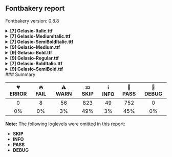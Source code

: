 ## Fontbakery report

Fontbakery version: 0.8.8

<details><summary><b>[7] Gelasio-Italic.ttf</b></summary><div><details><summary>🔥 <b>FAIL:</b> Version number has increased since previous release on Google Fonts? (<a href="https://font-bakery.readthedocs.io/en/latest/fontbakery/profiles/googlefonts.html#com.google.fonts/check/version_bump">com.google.fonts/check/version_bump</a>)</summary><div>


* 🔥 **FAIL** Version number 1.0070037841796875 is equal to version on Google Fonts.
* 🔥 **FAIL** Version number 1.0070037841796875 is equal to version on Google Fonts GitHub repo.
</div></details><details><summary>⚠ <b>WARN:</b> Ensure fonts have ScriptLangTags declared on the 'meta' table. (<a href="https://font-bakery.readthedocs.io/en/latest/fontbakery/profiles/googlefonts.html#com.google.fonts/check/meta/script_lang_tags">com.google.fonts/check/meta/script_lang_tags</a>)</summary><div>


* ⚠ **WARN** This font file does not have a 'meta' table. [code: lacks-meta-table]
</div></details><details><summary>⚠ <b>WARN:</b> Check if each glyph has the recommended amount of contours. (<a href="https://font-bakery.readthedocs.io/en/latest/fontbakery/profiles/universal.html#com.google.fonts/check/contour_count">com.google.fonts/check/contour_count</a>)</summary><div>


* ⚠ **WARN** This font has a 'Soft Hyphen' character (codepoint 0x00AD) which is supposed to be zero-width and invisible, and is used to mark a hyphenation possibility within a word in the absence of or overriding dictionary hyphenation. It is mostly an obsolete mechanism now, and the character is only included in fonts for legacy codepage coverage. [code: softhyphen]
* ⚠ **WARN** This check inspects the glyph outlines and detects the total number of contours in each of them. The expected values are infered from the typical ammounts of contours observed in a large collection of reference font families. The divergences listed below may simply indicate a significantly different design on some of your glyphs. On the other hand, some of these may flag actual bugs in the font such as glyphs mapped to an incorrect codepoint. Please consider reviewing the design and codepoint assignment of these to make sure they are correct.

The following glyphs do not have the recommended number of contours:

	- Glyph name: aogonek	Contours detected: 3	Expected: 2
	- Glyph name: eogonek	Contours detected: 3	Expected: 2
	- Glyph name: Uogonek	Contours detected: 2	Expected: 1
	- Glyph name: uogonek	Contours detected: 2	Expected: 1
	- Glyph name: uni01EA	Contours detected: 3	Expected: 2
	- Glyph name: uni01EB	Contours detected: 3	Expected: 2
	- Glyph name: uni01F5	Contours detected: 4	Expected: 3
	- Glyph name: uni0228	Contours detected: 2	Expected: 1
	- Glyph name: uni0229	Contours detected: 3	Expected: 2
	- Glyph name: uni1E08	Contours detected: 3	Expected: 2 
	- And 15 more.

Use -F or --full-lists to disable shortening of long lists.
 [code: contour-count]
</div></details><details><summary>⚠ <b>WARN:</b> Ensure dotted circle glyph is present and can attach marks. (<a href="https://font-bakery.readthedocs.io/en/latest/fontbakery/profiles/universal.html#com.google.fonts/check/dotted_circle">com.google.fonts/check/dotted_circle</a>)</summary><div>


* ⚠ **WARN** No dotted circle glyph present [code: missing-dotted-circle]
</div></details><details><summary>⚠ <b>WARN:</b> Does GPOS table have kerning information? This check skips monospaced fonts as defined by post.isFixedPitch value (<a href="https://font-bakery.readthedocs.io/en/latest/fontbakery/profiles/gpos.html#com.google.fonts/check/gpos_kerning_info">com.google.fonts/check/gpos_kerning_info</a>)</summary><div>


* ⚠ **WARN** GPOS table lacks kerning information. [code: lacks-kern-info]
</div></details><details><summary>⚠ <b>WARN:</b> Do any segments have colinear vectors? (<a href="https://font-bakery.readthedocs.io/en/latest/fontbakery/profiles/<Section: Outline Correctness Checks>.html#com.google.fonts/check/outline_colinear_vectors">com.google.fonts/check/outline_colinear_vectors</a>)</summary><div>


* ⚠ **WARN** The following glyphs have colinear vectors:
	* Oslash (U+00D8): L<<1061.0,1270.0>--<1086.0,1315.0>> -> L<<1086.0,1315.0>--<1204.0,1498.0>>
	* Oslash (U+00D8): L<<1148.0,1221.0>--<475.0,105.0>> -> L<<475.0,105.0>--<450.0,71.0>>
	* Oslash (U+00D8): L<<1172.0,1264.0>--<1148.0,1221.0>> -> L<<1148.0,1221.0>--<475.0,105.0>>
	* Oslash (U+00D8): L<<1291.0,1448.0>--<1172.0,1264.0>> -> L<<1172.0,1264.0>--<1148.0,1221.0>>
	* Oslash (U+00D8): L<<388.0,152.0>--<1061.0,1270.0>> -> L<<1061.0,1270.0>--<1086.0,1315.0>>
	* Oslash (U+00D8): L<<475.0,105.0>--<450.0,71.0>> -> L<<450.0,71.0>--<349.0,-80.0>>
	* Oslashacute (U+01FE): L<<1061.0,1270.0>--<1086.0,1315.0>> -> L<<1086.0,1315.0>--<1204.0,1498.0>>
	* Oslashacute (U+01FE): L<<1148.0,1221.0>--<475.0,105.0>> -> L<<475.0,105.0>--<450.0,71.0>>
	* Oslashacute (U+01FE): L<<1172.0,1264.0>--<1148.0,1221.0>> -> L<<1148.0,1221.0>--<475.0,105.0>>
	* Oslashacute (U+01FE): L<<1291.0,1448.0>--<1172.0,1264.0>> -> L<<1172.0,1264.0>--<1148.0,1221.0>> and 63 more.

Use -F or --full-lists to disable shortening of long lists. [code: found-colinear-vectors]
</div></details><details><summary>⚠ <b>WARN:</b> Do outlines contain any jaggy segments? (<a href="https://font-bakery.readthedocs.io/en/latest/fontbakery/profiles/<Section: Outline Correctness Checks>.html#com.google.fonts/check/outline_jaggy_segments">com.google.fonts/check/outline_jaggy_segments</a>)</summary><div>


* ⚠ **WARN** The following glyphs have jaggy segments:
	* a (U+0061): B<<725.5,263.5>-<735.0,319.0>-<741.0,355.0>>/B<<741.0,355.0>-<723.0,306.0>-<686.0,240.5>> = 10.708331203824754
	* aacute (U+00E1): B<<725.5,263.5>-<735.0,319.0>-<741.0,355.0>>/B<<741.0,355.0>-<723.0,306.0>-<686.0,240.5>> = 10.708331203824754
	* abreve (U+0103): B<<725.5,263.5>-<735.0,319.0>-<741.0,355.0>>/B<<741.0,355.0>-<723.0,306.0>-<686.0,240.5>> = 10.708331203824754
	* acircumflex (U+00E2): B<<725.5,263.5>-<735.0,319.0>-<741.0,355.0>>/B<<741.0,355.0>-<723.0,306.0>-<686.0,240.5>> = 10.708331203824754
	* adieresis (U+00E4): B<<725.5,263.5>-<735.0,319.0>-<741.0,355.0>>/B<<741.0,355.0>-<723.0,306.0>-<686.0,240.5>> = 10.708331203824754
	* agrave (U+00E0): B<<725.5,263.5>-<735.0,319.0>-<741.0,355.0>>/B<<741.0,355.0>-<723.0,306.0>-<686.0,240.5>> = 10.708331203824754
	* amacron (U+0101): B<<725.5,263.5>-<735.0,319.0>-<741.0,355.0>>/B<<741.0,355.0>-<723.0,306.0>-<686.0,240.5>> = 10.708331203824754
	* aogonek (U+0105): B<<725.5,263.5>-<735.0,319.0>-<741.0,355.0>>/B<<741.0,355.0>-<723.0,306.0>-<686.0,240.5>> = 10.708331203824754
	* aring (U+00E5): B<<725.5,263.5>-<735.0,319.0>-<741.0,355.0>>/B<<741.0,355.0>-<723.0,306.0>-<686.0,240.5>> = 10.708331203824754
	* aringacute (U+01FB): B<<725.5,263.5>-<735.0,319.0>-<741.0,355.0>>/B<<741.0,355.0>-<723.0,306.0>-<686.0,240.5>> = 10.708331203824754 and 22 more.

Use -F or --full-lists to disable shortening of long lists. [code: found-jaggy-segments]
</div></details><br></div></details><details><summary><b>[7] Gelasio-MediumItalic.ttf</b></summary><div><details><summary>🔥 <b>FAIL:</b> Version number has increased since previous release on Google Fonts? (<a href="https://font-bakery.readthedocs.io/en/latest/fontbakery/profiles/googlefonts.html#com.google.fonts/check/version_bump">com.google.fonts/check/version_bump</a>)</summary><div>


* 🔥 **FAIL** Version number 1.0070037841796875 is equal to version on Google Fonts.
* 🔥 **FAIL** Version number 1.0070037841796875 is equal to version on Google Fonts GitHub repo.
</div></details><details><summary>⚠ <b>WARN:</b> Ensure fonts have ScriptLangTags declared on the 'meta' table. (<a href="https://font-bakery.readthedocs.io/en/latest/fontbakery/profiles/googlefonts.html#com.google.fonts/check/meta/script_lang_tags">com.google.fonts/check/meta/script_lang_tags</a>)</summary><div>


* ⚠ **WARN** This font file does not have a 'meta' table. [code: lacks-meta-table]
</div></details><details><summary>⚠ <b>WARN:</b> Check if each glyph has the recommended amount of contours. (<a href="https://font-bakery.readthedocs.io/en/latest/fontbakery/profiles/universal.html#com.google.fonts/check/contour_count">com.google.fonts/check/contour_count</a>)</summary><div>


* ⚠ **WARN** This font has a 'Soft Hyphen' character (codepoint 0x00AD) which is supposed to be zero-width and invisible, and is used to mark a hyphenation possibility within a word in the absence of or overriding dictionary hyphenation. It is mostly an obsolete mechanism now, and the character is only included in fonts for legacy codepage coverage. [code: softhyphen]
* ⚠ **WARN** This check inspects the glyph outlines and detects the total number of contours in each of them. The expected values are infered from the typical ammounts of contours observed in a large collection of reference font families. The divergences listed below may simply indicate a significantly different design on some of your glyphs. On the other hand, some of these may flag actual bugs in the font such as glyphs mapped to an incorrect codepoint. Please consider reviewing the design and codepoint assignment of these to make sure they are correct.

The following glyphs do not have the recommended number of contours:

	- Glyph name: aogonek	Contours detected: 3	Expected: 2
	- Glyph name: eogonek	Contours detected: 3	Expected: 2
	- Glyph name: Uogonek	Contours detected: 2	Expected: 1
	- Glyph name: uogonek	Contours detected: 2	Expected: 1
	- Glyph name: uni01EA	Contours detected: 3	Expected: 2
	- Glyph name: uni01EB	Contours detected: 3	Expected: 2
	- Glyph name: uni01F5	Contours detected: 4	Expected: 3
	- Glyph name: uni0228	Contours detected: 2	Expected: 1
	- Glyph name: uni0229	Contours detected: 3	Expected: 2
	- Glyph name: uni1E08	Contours detected: 3	Expected: 2 
	- And 15 more.

Use -F or --full-lists to disable shortening of long lists.
 [code: contour-count]
</div></details><details><summary>⚠ <b>WARN:</b> Ensure dotted circle glyph is present and can attach marks. (<a href="https://font-bakery.readthedocs.io/en/latest/fontbakery/profiles/universal.html#com.google.fonts/check/dotted_circle">com.google.fonts/check/dotted_circle</a>)</summary><div>


* ⚠ **WARN** No dotted circle glyph present [code: missing-dotted-circle]
</div></details><details><summary>⚠ <b>WARN:</b> Does GPOS table have kerning information? This check skips monospaced fonts as defined by post.isFixedPitch value (<a href="https://font-bakery.readthedocs.io/en/latest/fontbakery/profiles/gpos.html#com.google.fonts/check/gpos_kerning_info">com.google.fonts/check/gpos_kerning_info</a>)</summary><div>


* ⚠ **WARN** GPOS table lacks kerning information. [code: lacks-kern-info]
</div></details><details><summary>⚠ <b>WARN:</b> Do any segments have colinear vectors? (<a href="https://font-bakery.readthedocs.io/en/latest/fontbakery/profiles/<Section: Outline Correctness Checks>.html#com.google.fonts/check/outline_colinear_vectors">com.google.fonts/check/outline_colinear_vectors</a>)</summary><div>


* ⚠ **WARN** The following glyphs have colinear vectors:
	* Oslash (U+00D8): L<<1078.0,1270.0>--<1103.0,1315.0>> -> L<<1103.0,1315.0>--<1221.0,1498.0>>
	* Oslash (U+00D8): L<<1165.0,1221.0>--<492.0,105.0>> -> L<<492.0,105.0>--<467.0,71.0>>
	* Oslash (U+00D8): L<<1189.0,1264.0>--<1165.0,1221.0>> -> L<<1165.0,1221.0>--<492.0,105.0>>
	* Oslash (U+00D8): L<<1308.0,1448.0>--<1189.0,1264.0>> -> L<<1189.0,1264.0>--<1165.0,1221.0>>
	* Oslash (U+00D8): L<<405.0,152.0>--<1078.0,1270.0>> -> L<<1078.0,1270.0>--<1103.0,1315.0>>
	* Oslash (U+00D8): L<<492.0,105.0>--<467.0,71.0>> -> L<<467.0,71.0>--<366.0,-80.0>>
	* Oslashacute (U+01FE): L<<1078.0,1270.0>--<1103.0,1315.0>> -> L<<1103.0,1315.0>--<1221.0,1498.0>>
	* Oslashacute (U+01FE): L<<1165.0,1221.0>--<492.0,105.0>> -> L<<492.0,105.0>--<467.0,71.0>>
	* Oslashacute (U+01FE): L<<1189.0,1264.0>--<1165.0,1221.0>> -> L<<1165.0,1221.0>--<492.0,105.0>>
	* Oslashacute (U+01FE): L<<1308.0,1448.0>--<1189.0,1264.0>> -> L<<1189.0,1264.0>--<1165.0,1221.0>> and 65 more.

Use -F or --full-lists to disable shortening of long lists. [code: found-colinear-vectors]
</div></details><details><summary>⚠ <b>WARN:</b> Do outlines contain any jaggy segments? (<a href="https://font-bakery.readthedocs.io/en/latest/fontbakery/profiles/<Section: Outline Correctness Checks>.html#com.google.fonts/check/outline_jaggy_segments">com.google.fonts/check/outline_jaggy_segments</a>)</summary><div>


* ⚠ **WARN** The following glyphs have jaggy segments:
	* B (U+0042): B<<1100.5,829.5>-<1019.0,774.0>-<921.0,762.0>>/B<<921.0,762.0>-<1002.0,753.0>-<1083.0,721.0>> = 13.321249152739702
	* a (U+0061): B<<747.5,273.0>-<758.0,330.0>-<764.0,364.0>>/B<<764.0,364.0>-<745.0,313.0>-<706.0,246.5>> = 10.424848877957272
	* aacute (U+00E1): B<<747.5,273.0>-<758.0,330.0>-<764.0,364.0>>/B<<764.0,364.0>-<745.0,313.0>-<706.0,246.5>> = 10.424848877957272
	* abreve (U+0103): B<<747.5,273.0>-<758.0,330.0>-<764.0,364.0>>/B<<764.0,364.0>-<745.0,313.0>-<706.0,246.5>> = 10.424848877957272
	* acircumflex (U+00E2): B<<747.5,273.0>-<758.0,330.0>-<764.0,364.0>>/B<<764.0,364.0>-<745.0,313.0>-<706.0,246.5>> = 10.424848877957272
	* adieresis (U+00E4): B<<747.5,273.0>-<758.0,330.0>-<764.0,364.0>>/B<<764.0,364.0>-<745.0,313.0>-<706.0,246.5>> = 10.424848877957272
	* agrave (U+00E0): B<<747.5,273.0>-<758.0,330.0>-<764.0,364.0>>/B<<764.0,364.0>-<745.0,313.0>-<706.0,246.5>> = 10.424848877957272
	* amacron (U+0101): B<<747.5,273.0>-<758.0,330.0>-<764.0,364.0>>/B<<764.0,364.0>-<745.0,313.0>-<706.0,246.5>> = 10.424848877957272
	* aogonek (U+0105): B<<747.5,273.0>-<758.0,330.0>-<764.0,364.0>>/B<<764.0,364.0>-<745.0,313.0>-<706.0,246.5>> = 10.424848877957272
	* aring (U+00E5): B<<747.5,273.0>-<758.0,330.0>-<764.0,364.0>>/B<<764.0,364.0>-<745.0,313.0>-<706.0,246.5>> = 10.424848877957272 and 28 more.

Use -F or --full-lists to disable shortening of long lists. [code: found-jaggy-segments]
</div></details><br></div></details><details><summary><b>[7] Gelasio-SemiBoldItalic.ttf</b></summary><div><details><summary>🔥 <b>FAIL:</b> Version number has increased since previous release on Google Fonts? (<a href="https://font-bakery.readthedocs.io/en/latest/fontbakery/profiles/googlefonts.html#com.google.fonts/check/version_bump">com.google.fonts/check/version_bump</a>)</summary><div>


* 🔥 **FAIL** Version number 1.0070037841796875 is equal to version on Google Fonts.
* 🔥 **FAIL** Version number 1.0070037841796875 is equal to version on Google Fonts GitHub repo.
</div></details><details><summary>⚠ <b>WARN:</b> Ensure fonts have ScriptLangTags declared on the 'meta' table. (<a href="https://font-bakery.readthedocs.io/en/latest/fontbakery/profiles/googlefonts.html#com.google.fonts/check/meta/script_lang_tags">com.google.fonts/check/meta/script_lang_tags</a>)</summary><div>


* ⚠ **WARN** This font file does not have a 'meta' table. [code: lacks-meta-table]
</div></details><details><summary>⚠ <b>WARN:</b> Check if each glyph has the recommended amount of contours. (<a href="https://font-bakery.readthedocs.io/en/latest/fontbakery/profiles/universal.html#com.google.fonts/check/contour_count">com.google.fonts/check/contour_count</a>)</summary><div>


* ⚠ **WARN** This font has a 'Soft Hyphen' character (codepoint 0x00AD) which is supposed to be zero-width and invisible, and is used to mark a hyphenation possibility within a word in the absence of or overriding dictionary hyphenation. It is mostly an obsolete mechanism now, and the character is only included in fonts for legacy codepage coverage. [code: softhyphen]
* ⚠ **WARN** This check inspects the glyph outlines and detects the total number of contours in each of them. The expected values are infered from the typical ammounts of contours observed in a large collection of reference font families. The divergences listed below may simply indicate a significantly different design on some of your glyphs. On the other hand, some of these may flag actual bugs in the font such as glyphs mapped to an incorrect codepoint. Please consider reviewing the design and codepoint assignment of these to make sure they are correct.

The following glyphs do not have the recommended number of contours:

	- Glyph name: dieresis	Contours detected: 1	Expected: 2
	- Glyph name: aogonek	Contours detected: 3	Expected: 2
	- Glyph name: eogonek	Contours detected: 3	Expected: 2
	- Glyph name: Uogonek	Contours detected: 2	Expected: 1
	- Glyph name: uogonek	Contours detected: 2	Expected: 1
	- Glyph name: uni01EA	Contours detected: 3	Expected: 2
	- Glyph name: uni01EB	Contours detected: 3	Expected: 2
	- Glyph name: uni01F5	Contours detected: 4	Expected: 3
	- Glyph name: uni0228	Contours detected: 2	Expected: 1
	- Glyph name: uni0229	Contours detected: 3	Expected: 2 
	- And 19 more.

Use -F or --full-lists to disable shortening of long lists.
 [code: contour-count]
</div></details><details><summary>⚠ <b>WARN:</b> Ensure dotted circle glyph is present and can attach marks. (<a href="https://font-bakery.readthedocs.io/en/latest/fontbakery/profiles/universal.html#com.google.fonts/check/dotted_circle">com.google.fonts/check/dotted_circle</a>)</summary><div>


* ⚠ **WARN** No dotted circle glyph present [code: missing-dotted-circle]
</div></details><details><summary>⚠ <b>WARN:</b> Does GPOS table have kerning information? This check skips monospaced fonts as defined by post.isFixedPitch value (<a href="https://font-bakery.readthedocs.io/en/latest/fontbakery/profiles/gpos.html#com.google.fonts/check/gpos_kerning_info">com.google.fonts/check/gpos_kerning_info</a>)</summary><div>


* ⚠ **WARN** GPOS table lacks kerning information. [code: lacks-kern-info]
</div></details><details><summary>⚠ <b>WARN:</b> Do any segments have colinear vectors? (<a href="https://font-bakery.readthedocs.io/en/latest/fontbakery/profiles/<Section: Outline Correctness Checks>.html#com.google.fonts/check/outline_colinear_vectors">com.google.fonts/check/outline_colinear_vectors</a>)</summary><div>


* ⚠ **WARN** The following glyphs have colinear vectors:
	* Oslash (U+00D8): L<<1124.0,1270.0>--<1149.0,1315.0>> -> L<<1149.0,1315.0>--<1267.0,1498.0>>
	* Oslash (U+00D8): L<<1210.0,1221.0>--<537.0,105.0>> -> L<<537.0,105.0>--<513.0,71.0>>
	* Oslash (U+00D8): L<<1234.0,1264.0>--<1210.0,1221.0>> -> L<<1210.0,1221.0>--<537.0,105.0>>
	* Oslash (U+00D8): L<<1353.0,1448.0>--<1234.0,1264.0>> -> L<<1234.0,1264.0>--<1210.0,1221.0>>
	* Oslash (U+00D8): L<<451.0,152.0>--<1124.0,1270.0>> -> L<<1124.0,1270.0>--<1149.0,1315.0>>
	* Oslash (U+00D8): L<<537.0,105.0>--<513.0,71.0>> -> L<<513.0,71.0>--<411.0,-80.0>>
	* Oslashacute (U+01FE): L<<1124.0,1270.0>--<1149.0,1315.0>> -> L<<1149.0,1315.0>--<1267.0,1498.0>>
	* Oslashacute (U+01FE): L<<1210.0,1221.0>--<537.0,105.0>> -> L<<537.0,105.0>--<513.0,71.0>>
	* Oslashacute (U+01FE): L<<1234.0,1264.0>--<1210.0,1221.0>> -> L<<1210.0,1221.0>--<537.0,105.0>>
	* Oslashacute (U+01FE): L<<1353.0,1448.0>--<1234.0,1264.0>> -> L<<1234.0,1264.0>--<1210.0,1221.0>> and 68 more.

Use -F or --full-lists to disable shortening of long lists. [code: found-colinear-vectors]
</div></details><details><summary>⚠ <b>WARN:</b> Do outlines contain any jaggy segments? (<a href="https://font-bakery.readthedocs.io/en/latest/fontbakery/profiles/<Section: Outline Correctness Checks>.html#com.google.fonts/check/outline_jaggy_segments">com.google.fonts/check/outline_jaggy_segments</a>)</summary><div>


* ⚠ **WARN** The following glyphs have jaggy segments:
	* B (U+0042): B<<1198.0,817.5>-<1116.0,763.0>-<1006.0,752.0>>/B<<1006.0,752.0>-<1100.0,746.0>-<1186.5,711.5>> = 9.362815917805918
	* a (U+0061): B<<814.5,326.5>-<823.0,368.0>-<827.0,389.0>>/B<<827.0,389.0>-<804.0,335.0>-<760.0,264.5>> = 12.286114382262047
	* aacute (U+00E1): B<<814.5,326.5>-<823.0,368.0>-<827.0,389.0>>/B<<827.0,389.0>-<804.0,335.0>-<760.0,264.5>> = 12.286114382262047
	* abreve (U+0103): B<<814.5,326.5>-<823.0,368.0>-<827.0,389.0>>/B<<827.0,389.0>-<804.0,335.0>-<760.0,264.5>> = 12.286114382262047
	* acircumflex (U+00E2): B<<814.5,326.5>-<823.0,368.0>-<827.0,389.0>>/B<<827.0,389.0>-<804.0,335.0>-<760.0,264.5>> = 12.286114382262047
	* adieresis (U+00E4): B<<814.5,326.5>-<823.0,368.0>-<827.0,389.0>>/B<<827.0,389.0>-<804.0,335.0>-<760.0,264.5>> = 12.286114382262047
	* agrave (U+00E0): B<<814.5,326.5>-<823.0,368.0>-<827.0,389.0>>/B<<827.0,389.0>-<804.0,335.0>-<760.0,264.5>> = 12.286114382262047
	* amacron (U+0101): B<<814.5,326.5>-<823.0,368.0>-<827.0,389.0>>/B<<827.0,389.0>-<804.0,335.0>-<760.0,264.5>> = 12.286114382262047
	* aogonek (U+0105): B<<814.5,326.5>-<823.0,368.0>-<827.0,389.0>>/B<<827.0,389.0>-<804.0,335.0>-<760.0,264.5>> = 12.286114382262047
	* aring (U+00E5): B<<814.5,326.5>-<823.0,368.0>-<827.0,389.0>>/B<<827.0,389.0>-<804.0,335.0>-<760.0,264.5>> = 12.286114382262047 and 30 more.

Use -F or --full-lists to disable shortening of long lists. [code: found-jaggy-segments]
</div></details><br></div></details><details><summary><b>[9] Gelasio-Medium.ttf</b></summary><div><details><summary>🔥 <b>FAIL:</b> Version number has increased since previous release on Google Fonts? (<a href="https://font-bakery.readthedocs.io/en/latest/fontbakery/profiles/googlefonts.html#com.google.fonts/check/version_bump">com.google.fonts/check/version_bump</a>)</summary><div>


* 🔥 **FAIL** Version number 1.0070037841796875 is equal to version on Google Fonts.
* 🔥 **FAIL** Version number 1.0070037841796875 is equal to version on Google Fonts GitHub repo.
</div></details><details><summary>⚠ <b>WARN:</b> Ensure fonts have ScriptLangTags declared on the 'meta' table. (<a href="https://font-bakery.readthedocs.io/en/latest/fontbakery/profiles/googlefonts.html#com.google.fonts/check/meta/script_lang_tags">com.google.fonts/check/meta/script_lang_tags</a>)</summary><div>


* ⚠ **WARN** This font file does not have a 'meta' table. [code: lacks-meta-table]
</div></details><details><summary>⚠ <b>WARN:</b> Check font contains no unreachable glyphs (<a href="https://font-bakery.readthedocs.io/en/latest/fontbakery/profiles/universal.html#com.google.fonts/check/unreachable_glyphs">com.google.fonts/check/unreachable_glyphs</a>)</summary><div>


* ⚠ **WARN** The following glyphs could not be reached by codepoint or substitution rules:
	- .null
	- OSlash_part. 
	- And NULL
 [code: unreachable-glyphs]
</div></details><details><summary>⚠ <b>WARN:</b> Check if each glyph has the recommended amount of contours. (<a href="https://font-bakery.readthedocs.io/en/latest/fontbakery/profiles/universal.html#com.google.fonts/check/contour_count">com.google.fonts/check/contour_count</a>)</summary><div>


* ⚠ **WARN** This font has a 'Soft Hyphen' character (codepoint 0x00AD) which is supposed to be zero-width and invisible, and is used to mark a hyphenation possibility within a word in the absence of or overriding dictionary hyphenation. It is mostly an obsolete mechanism now, and the character is only included in fonts for legacy codepage coverage. [code: softhyphen]
* ⚠ **WARN** This check inspects the glyph outlines and detects the total number of contours in each of them. The expected values are infered from the typical ammounts of contours observed in a large collection of reference font families. The divergences listed below may simply indicate a significantly different design on some of your glyphs. On the other hand, some of these may flag actual bugs in the font such as glyphs mapped to an incorrect codepoint. Please consider reviewing the design and codepoint assignment of these to make sure they are correct.

The following glyphs do not have the recommended number of contours:

	- Glyph name: aogonek	Contours detected: 3	Expected: 2
	- Glyph name: eogonek	Contours detected: 3	Expected: 2
	- Glyph name: Uogonek	Contours detected: 2	Expected: 1
	- Glyph name: uogonek	Contours detected: 2	Expected: 1
	- Glyph name: uni01EA	Contours detected: 3	Expected: 2
	- Glyph name: uni01EB	Contours detected: 3	Expected: 2
	- Glyph name: uni01F5	Contours detected: 4	Expected: 3
	- Glyph name: uni0228	Contours detected: 2	Expected: 1
	- Glyph name: uni0229	Contours detected: 3	Expected: 2
	- Glyph name: uni1E08	Contours detected: 3	Expected: 2 
	- And 15 more.

Use -F or --full-lists to disable shortening of long lists.
 [code: contour-count]
</div></details><details><summary>⚠ <b>WARN:</b> Ensure dotted circle glyph is present and can attach marks. (<a href="https://font-bakery.readthedocs.io/en/latest/fontbakery/profiles/universal.html#com.google.fonts/check/dotted_circle">com.google.fonts/check/dotted_circle</a>)</summary><div>


* ⚠ **WARN** No dotted circle glyph present [code: missing-dotted-circle]
</div></details><details><summary>⚠ <b>WARN:</b> Does GPOS table have kerning information? This check skips monospaced fonts as defined by post.isFixedPitch value (<a href="https://font-bakery.readthedocs.io/en/latest/fontbakery/profiles/gpos.html#com.google.fonts/check/gpos_kerning_info">com.google.fonts/check/gpos_kerning_info</a>)</summary><div>


* ⚠ **WARN** GPOS table lacks kerning information. [code: lacks-kern-info]
</div></details><details><summary>⚠ <b>WARN:</b> Do any segments have colinear vectors? (<a href="https://font-bakery.readthedocs.io/en/latest/fontbakery/profiles/<Section: Outline Correctness Checks>.html#com.google.fonts/check/outline_colinear_vectors">com.google.fonts/check/outline_colinear_vectors</a>)</summary><div>


* ⚠ **WARN** The following glyphs have colinear vectors:
	* M (U+004D): L<<636.0,1419.0>--<926.0,563.0>> -> L<<926.0,563.0>--<998.0,388.0>>
	* OE (U+0152): L<<998.0,141.0>--<999.0,1062.0>> -> L<<999.0,1062.0>--<999.0,1278.0>>
	* Z (U+005A): L<<107.0,123.0>--<815.0,1202.0>> -> L<<815.0,1202.0>--<908.0,1336.0>>
	* Z (U+005A): L<<1187.0,1340.0>--<466.0,242.0>> -> L<<466.0,242.0>--<358.0,83.0>>
	* Zacute (U+0179): L<<107.0,123.0>--<815.0,1202.0>> -> L<<815.0,1202.0>--<908.0,1336.0>>
	* Zacute (U+0179): L<<1187.0,1340.0>--<466.0,242.0>> -> L<<466.0,242.0>--<358.0,83.0>>
	* Zcaron (U+017D): L<<107.0,123.0>--<815.0,1202.0>> -> L<<815.0,1202.0>--<908.0,1336.0>>
	* Zcaron (U+017D): L<<1187.0,1340.0>--<466.0,242.0>> -> L<<466.0,242.0>--<358.0,83.0>>
	* Zdotaccent (U+017B): L<<107.0,123.0>--<815.0,1202.0>> -> L<<815.0,1202.0>--<908.0,1336.0>>
	* Zdotaccent (U+017B): L<<1187.0,1340.0>--<466.0,242.0>> -> L<<466.0,242.0>--<358.0,83.0>> and 66 more.

Use -F or --full-lists to disable shortening of long lists. [code: found-colinear-vectors]
</div></details><details><summary>⚠ <b>WARN:</b> Do outlines contain any jaggy segments? (<a href="https://font-bakery.readthedocs.io/en/latest/fontbakery/profiles/<Section: Outline Correctness Checks>.html#com.google.fonts/check/outline_jaggy_segments">com.google.fonts/check/outline_jaggy_segments</a>)</summary><div>


* ⚠ **WARN** The following glyphs have jaggy segments:
	* three (U+0033): B<<822.5,523.0>-<745.0,471.0>-<672.0,456.0>>/B<<672.0,456.0>-<770.0,455.0>-<862.0,415.5>> = 12.196116944593669
	* threeeighths (U+215C): B<<656.0,1052.5>-<598.0,1022.0>-<536.0,1012.0>>/B<<536.0,1012.0>-<618.0,1011.0>-<687.5,989.0>> = 9.861041428705136
	* threequarters (U+00BE): B<<735.0,1052.5>-<677.0,1022.0>-<615.0,1012.0>>/B<<615.0,1012.0>-<697.0,1011.0>-<766.5,989.0>> = 9.861041428705136
	* trademark (U+2122): L<<1347.0,850.0>--<1348.0,855.0>>/L<<1348.0,855.0>--<1346.0,850.0>> = 10.491477012331565
	* uni00B3 (U+00B3): B<<716.0,1302.5>-<658.0,1272.0>-<596.0,1262.0>>/B<<596.0,1262.0>-<678.0,1261.0>-<747.5,1239.0>> = 9.861041428705136
	* uni2083 (U+2083): B<<716.0,310.5>-<658.0,280.0>-<596.0,270.0>>/B<<596.0,270.0>-<678.0,269.0>-<747.5,247.0>> = 9.861041428705136
	* uni2153 (U+2153): B<<1831.0,546.5>-<1773.0,516.0>-<1711.0,506.0>>/B<<1711.0,506.0>-<1793.0,505.0>-<1862.5,483.0>> = 9.861041428705136 and uni2154 (U+2154): B<<1863.0,546.5>-<1805.0,516.0>-<1743.0,506.0>>/B<<1743.0,506.0>-<1825.0,505.0>-<1894.5,483.0>> = 9.861041428705136 [code: found-jaggy-segments]
</div></details><details><summary>⚠ <b>WARN:</b> Do outlines contain any semi-vertical or semi-horizontal lines? (<a href="https://font-bakery.readthedocs.io/en/latest/fontbakery/profiles/<Section: Outline Correctness Checks>.html#com.google.fonts/check/outline_semi_vertical">com.google.fonts/check/outline_semi_vertical</a>)</summary><div>


* ⚠ **WARN** The following glyphs have semi-vertical/semi-horizontal lines:
 * AE (U+00C6): L<<1128.0,1320.0>--<1127.0,750.0>>
 * AE (U+00C6): L<<1870.0,1.0>--<741.0,0.0>>
 * AE (U+00C6): L<<465.0,1419.0>--<1784.0,1418.0>>
 * AEacute (U+01FC): L<<1128.0,1320.0>--<1127.0,750.0>>
 * AEacute (U+01FC): L<<1870.0,1.0>--<741.0,0.0>>
 * AEacute (U+01FC): L<<465.0,1419.0>--<1784.0,1418.0>>
 * B (U+0042): L<<282.0,152.0>--<283.0,1234.0>>
 * D (U+0044): L<<521.0,1322.0>--<520.0,168.0>>
 * Dcaron (U+010E): L<<521.0,1322.0>--<520.0,168.0>>
 * Dcroat (U+0110): L<<515.0,694.0>--<514.0,168.0>> and 466 more.

Use -F or --full-lists to disable shortening of long lists. [code: found-semi-vertical]
</div></details><br></div></details><details><summary><b>[9] Gelasio-Bold.ttf</b></summary><div><details><summary>🔥 <b>FAIL:</b> Version number has increased since previous release on Google Fonts? (<a href="https://font-bakery.readthedocs.io/en/latest/fontbakery/profiles/googlefonts.html#com.google.fonts/check/version_bump">com.google.fonts/check/version_bump</a>)</summary><div>


* 🔥 **FAIL** Version number 1.0070037841796875 is equal to version on Google Fonts.
* 🔥 **FAIL** Version number 1.0070037841796875 is equal to version on Google Fonts GitHub repo.
</div></details><details><summary>⚠ <b>WARN:</b> Ensure fonts have ScriptLangTags declared on the 'meta' table. (<a href="https://font-bakery.readthedocs.io/en/latest/fontbakery/profiles/googlefonts.html#com.google.fonts/check/meta/script_lang_tags">com.google.fonts/check/meta/script_lang_tags</a>)</summary><div>


* ⚠ **WARN** This font file does not have a 'meta' table. [code: lacks-meta-table]
</div></details><details><summary>⚠ <b>WARN:</b> Check font contains no unreachable glyphs (<a href="https://font-bakery.readthedocs.io/en/latest/fontbakery/profiles/universal.html#com.google.fonts/check/unreachable_glyphs">com.google.fonts/check/unreachable_glyphs</a>)</summary><div>


* ⚠ **WARN** The following glyphs could not be reached by codepoint or substitution rules:
	- .null
	- OSlash_part. 
	- And NULL
 [code: unreachable-glyphs]
</div></details><details><summary>⚠ <b>WARN:</b> Check if each glyph has the recommended amount of contours. (<a href="https://font-bakery.readthedocs.io/en/latest/fontbakery/profiles/universal.html#com.google.fonts/check/contour_count">com.google.fonts/check/contour_count</a>)</summary><div>


* ⚠ **WARN** This font has a 'Soft Hyphen' character (codepoint 0x00AD) which is supposed to be zero-width and invisible, and is used to mark a hyphenation possibility within a word in the absence of or overriding dictionary hyphenation. It is mostly an obsolete mechanism now, and the character is only included in fonts for legacy codepage coverage. [code: softhyphen]
* ⚠ **WARN** This check inspects the glyph outlines and detects the total number of contours in each of them. The expected values are infered from the typical ammounts of contours observed in a large collection of reference font families. The divergences listed below may simply indicate a significantly different design on some of your glyphs. On the other hand, some of these may flag actual bugs in the font such as glyphs mapped to an incorrect codepoint. Please consider reviewing the design and codepoint assignment of these to make sure they are correct.

The following glyphs do not have the recommended number of contours:

	- Glyph name: aogonek	Contours detected: 3	Expected: 2
	- Glyph name: eogonek	Contours detected: 3	Expected: 2
	- Glyph name: Uogonek	Contours detected: 2	Expected: 1
	- Glyph name: uogonek	Contours detected: 2	Expected: 1
	- Glyph name: uni01EA	Contours detected: 3	Expected: 2
	- Glyph name: uni01EB	Contours detected: 3	Expected: 2
	- Glyph name: uni01F5	Contours detected: 4	Expected: 3
	- Glyph name: uni0228	Contours detected: 2	Expected: 1
	- Glyph name: uni0229	Contours detected: 3	Expected: 2
	- Glyph name: uni1E08	Contours detected: 3	Expected: 2 
	- And 15 more.

Use -F or --full-lists to disable shortening of long lists.
 [code: contour-count]
</div></details><details><summary>⚠ <b>WARN:</b> Ensure dotted circle glyph is present and can attach marks. (<a href="https://font-bakery.readthedocs.io/en/latest/fontbakery/profiles/universal.html#com.google.fonts/check/dotted_circle">com.google.fonts/check/dotted_circle</a>)</summary><div>


* ⚠ **WARN** No dotted circle glyph present [code: missing-dotted-circle]
</div></details><details><summary>⚠ <b>WARN:</b> Does GPOS table have kerning information? This check skips monospaced fonts as defined by post.isFixedPitch value (<a href="https://font-bakery.readthedocs.io/en/latest/fontbakery/profiles/gpos.html#com.google.fonts/check/gpos_kerning_info">com.google.fonts/check/gpos_kerning_info</a>)</summary><div>


* ⚠ **WARN** GPOS table lacks kerning information. [code: lacks-kern-info]
</div></details><details><summary>⚠ <b>WARN:</b> Do any segments have colinear vectors? (<a href="https://font-bakery.readthedocs.io/en/latest/fontbakery/profiles/<Section: Outline Correctness Checks>.html#com.google.fonts/check/outline_colinear_vectors">com.google.fonts/check/outline_colinear_vectors</a>)</summary><div>


* ⚠ **WARN** The following glyphs have colinear vectors:
	* Z (U+005A): L<<107.0,123.0>--<827.0,1205.0>> -> L<<827.0,1205.0>--<926.0,1336.0>>
	* Z (U+005A): L<<1321.0,1340.0>--<569.0,214.0>> -> L<<569.0,214.0>--<471.0,83.0>>
	* Zacute (U+0179): L<<107.0,123.0>--<827.0,1205.0>> -> L<<827.0,1205.0>--<926.0,1336.0>>
	* Zacute (U+0179): L<<1321.0,1340.0>--<569.0,214.0>> -> L<<569.0,214.0>--<471.0,83.0>>
	* Zcaron (U+017D): L<<107.0,123.0>--<827.0,1205.0>> -> L<<827.0,1205.0>--<926.0,1336.0>>
	* Zcaron (U+017D): L<<1321.0,1340.0>--<569.0,214.0>> -> L<<569.0,214.0>--<471.0,83.0>>
	* Zdotaccent (U+017B): L<<107.0,123.0>--<827.0,1205.0>> -> L<<827.0,1205.0>--<926.0,1336.0>>
	* Zdotaccent (U+017B): L<<1321.0,1340.0>--<569.0,214.0>> -> L<<569.0,214.0>--<471.0,83.0>>
	* arrowboth (U+2194): L<<1721.0,785.0>--<546.0,785.0>> -> L<<546.0,785.0>--<413.0,798.0>>
	* arrowboth (U+2194): L<<413.0,980.0>--<546.0,993.0>> -> L<<546.0,993.0>--<1721.0,993.0>> and 53 more.

Use -F or --full-lists to disable shortening of long lists. [code: found-colinear-vectors]
</div></details><details><summary>⚠ <b>WARN:</b> Do outlines contain any jaggy segments? (<a href="https://font-bakery.readthedocs.io/en/latest/fontbakery/profiles/<Section: Outline Correctness Checks>.html#com.google.fonts/check/outline_jaggy_segments">com.google.fonts/check/outline_jaggy_segments</a>)</summary><div>


* ⚠ **WARN** The following glyphs have jaggy segments:
	* B (U+0042): B<<1285.0,867.0>-<1191.0,780.0>-<1056.0,765.0>>/B<<1056.0,765.0>-<1246.0,753.0>-<1361.0,663.0>> = 9.954072497913494
	* three (U+0033): B<<943.0,523.0>-<863.0,471.0>-<761.0,456.0>>/B<<761.0,456.0>-<956.0,455.0>-<1076.5,352.0>> = 8.65970805868328
	* threeeighths (U+215C): B<<788.0,1108.5>-<721.0,1042.0>-<602.0,1028.0>>/B<<602.0,1028.0>-<755.0,1027.0>-<832.5,967.5>> = 7.08431369447969
	* threequarters (U+00BE): B<<798.0,1108.5>-<731.0,1042.0>-<612.0,1028.0>>/B<<612.0,1028.0>-<765.0,1027.0>-<842.5,967.5>> = 7.08431369447969
	* trademark (U+2122): L<<1347.0,850.0>--<1348.0,855.0>>/L<<1348.0,855.0>--<1346.0,850.0>> = 10.491477012331565
	* uni00B3 (U+00B3): B<<858.0,1346.5>-<791.0,1280.0>-<672.0,1266.0>>/B<<672.0,1266.0>-<825.0,1265.0>-<902.5,1205.5>> = 7.08431369447969
	* uni1E02 (U+1E02): B<<1285.0,867.0>-<1191.0,780.0>-<1056.0,765.0>>/B<<1056.0,765.0>-<1246.0,753.0>-<1361.0,663.0>> = 9.954072497913494
	* uni1E04 (U+1E04): B<<1285.0,867.0>-<1191.0,780.0>-<1056.0,765.0>>/B<<1056.0,765.0>-<1246.0,753.0>-<1361.0,663.0>> = 9.954072497913494
	* uni2083 (U+2083): B<<858.0,358.5>-<791.0,292.0>-<672.0,278.0>>/B<<672.0,278.0>-<825.0,277.0>-<902.5,217.5>> = 7.08431369447969
	* uni2153 (U+2153): B<<1992.0,594.5>-<1925.0,528.0>-<1806.0,514.0>>/B<<1806.0,514.0>-<1959.0,513.0>-<2036.5,453.5>> = 7.08431369447969 and uni2154 (U+2154): B<<2033.0,594.5>-<1966.0,528.0>-<1847.0,514.0>>/B<<1847.0,514.0>-<2000.0,513.0>-<2077.5,453.5>> = 7.08431369447969 [code: found-jaggy-segments]
</div></details><details><summary>⚠ <b>WARN:</b> Do outlines contain any semi-vertical or semi-horizontal lines? (<a href="https://font-bakery.readthedocs.io/en/latest/fontbakery/profiles/<Section: Outline Correctness Checks>.html#com.google.fonts/check/outline_semi_vertical">com.google.fonts/check/outline_semi_vertical</a>)</summary><div>


* ⚠ **WARN** The following glyphs have semi-vertical/semi-horizontal lines:
 * A (U+0041): L<<906.0,477.0>--<427.0,478.0>>
 * Aacute (U+00C1): L<<906.0,477.0>--<427.0,478.0>>
 * Abreve (U+0102): L<<906.0,477.0>--<427.0,478.0>>
 * Acircumflex (U+00C2): L<<906.0,477.0>--<427.0,478.0>>
 * Adieresis (U+00C4): L<<906.0,477.0>--<427.0,478.0>>
 * Agrave (U+00C0): L<<906.0,477.0>--<427.0,478.0>>
 * Amacron (U+0100): L<<906.0,477.0>--<427.0,478.0>>
 * Aogonek (U+0104): L<<906.0,477.0>--<427.0,478.0>>
 * Aring (U+00C5): L<<906.0,477.0>--<427.0,478.0>>
 * Aringacute (U+01FA): L<<906.0,477.0>--<427.0,478.0>> and 298 more.

Use -F or --full-lists to disable shortening of long lists. [code: found-semi-vertical]
</div></details><br></div></details><details><summary><b>[9] Gelasio-Regular.ttf</b></summary><div><details><summary>🔥 <b>FAIL:</b> Version number has increased since previous release on Google Fonts? (<a href="https://font-bakery.readthedocs.io/en/latest/fontbakery/profiles/googlefonts.html#com.google.fonts/check/version_bump">com.google.fonts/check/version_bump</a>)</summary><div>


* 🔥 **FAIL** Version number 1.0070037841796875 is equal to version on Google Fonts.
* 🔥 **FAIL** Version number 1.0070037841796875 is equal to version on Google Fonts GitHub repo.
</div></details><details><summary>⚠ <b>WARN:</b> Ensure fonts have ScriptLangTags declared on the 'meta' table. (<a href="https://font-bakery.readthedocs.io/en/latest/fontbakery/profiles/googlefonts.html#com.google.fonts/check/meta/script_lang_tags">com.google.fonts/check/meta/script_lang_tags</a>)</summary><div>


* ⚠ **WARN** This font file does not have a 'meta' table. [code: lacks-meta-table]
</div></details><details><summary>⚠ <b>WARN:</b> Check font contains no unreachable glyphs (<a href="https://font-bakery.readthedocs.io/en/latest/fontbakery/profiles/universal.html#com.google.fonts/check/unreachable_glyphs">com.google.fonts/check/unreachable_glyphs</a>)</summary><div>


* ⚠ **WARN** The following glyphs could not be reached by codepoint or substitution rules:
	- .null
	- OSlash_part. 
	- And NULL
 [code: unreachable-glyphs]
</div></details><details><summary>⚠ <b>WARN:</b> Check if each glyph has the recommended amount of contours. (<a href="https://font-bakery.readthedocs.io/en/latest/fontbakery/profiles/universal.html#com.google.fonts/check/contour_count">com.google.fonts/check/contour_count</a>)</summary><div>


* ⚠ **WARN** This font has a 'Soft Hyphen' character (codepoint 0x00AD) which is supposed to be zero-width and invisible, and is used to mark a hyphenation possibility within a word in the absence of or overriding dictionary hyphenation. It is mostly an obsolete mechanism now, and the character is only included in fonts for legacy codepage coverage. [code: softhyphen]
* ⚠ **WARN** This check inspects the glyph outlines and detects the total number of contours in each of them. The expected values are infered from the typical ammounts of contours observed in a large collection of reference font families. The divergences listed below may simply indicate a significantly different design on some of your glyphs. On the other hand, some of these may flag actual bugs in the font such as glyphs mapped to an incorrect codepoint. Please consider reviewing the design and codepoint assignment of these to make sure they are correct.

The following glyphs do not have the recommended number of contours:

	- Glyph name: aogonek	Contours detected: 3	Expected: 2
	- Glyph name: eogonek	Contours detected: 3	Expected: 2
	- Glyph name: Uogonek	Contours detected: 2	Expected: 1
	- Glyph name: uogonek	Contours detected: 2	Expected: 1
	- Glyph name: uni01EA	Contours detected: 3	Expected: 2
	- Glyph name: uni01EB	Contours detected: 3	Expected: 2
	- Glyph name: uni01F5	Contours detected: 4	Expected: 3
	- Glyph name: uni0228	Contours detected: 2	Expected: 1
	- Glyph name: uni0229	Contours detected: 3	Expected: 2
	- Glyph name: uni1E08	Contours detected: 3	Expected: 2 
	- And 15 more.

Use -F or --full-lists to disable shortening of long lists.
 [code: contour-count]
</div></details><details><summary>⚠ <b>WARN:</b> Ensure dotted circle glyph is present and can attach marks. (<a href="https://font-bakery.readthedocs.io/en/latest/fontbakery/profiles/universal.html#com.google.fonts/check/dotted_circle">com.google.fonts/check/dotted_circle</a>)</summary><div>


* ⚠ **WARN** No dotted circle glyph present [code: missing-dotted-circle]
</div></details><details><summary>⚠ <b>WARN:</b> Does GPOS table have kerning information? This check skips monospaced fonts as defined by post.isFixedPitch value (<a href="https://font-bakery.readthedocs.io/en/latest/fontbakery/profiles/gpos.html#com.google.fonts/check/gpos_kerning_info">com.google.fonts/check/gpos_kerning_info</a>)</summary><div>


* ⚠ **WARN** GPOS table lacks kerning information. [code: lacks-kern-info]
</div></details><details><summary>⚠ <b>WARN:</b> Do any segments have colinear vectors? (<a href="https://font-bakery.readthedocs.io/en/latest/fontbakery/profiles/<Section: Outline Correctness Checks>.html#com.google.fonts/check/outline_colinear_vectors">com.google.fonts/check/outline_colinear_vectors</a>)</summary><div>


* ⚠ **WARN** The following glyphs have colinear vectors:
	* OE (U+0152): L<<988.0,141.0>--<989.0,1274.0>> -> L<<989.0,1274.0>--<989.0,1275.0>>
	* Z (U+005A): L<<107.0,123.0>--<812.0,1201.0>> -> L<<812.0,1201.0>--<904.0,1336.0>>
	* Z (U+005A): L<<1156.0,1340.0>--<442.0,248.0>> -> L<<442.0,248.0>--<331.0,83.0>>
	* Zacute (U+0179): L<<107.0,123.0>--<812.0,1201.0>> -> L<<812.0,1201.0>--<904.0,1336.0>>
	* Zacute (U+0179): L<<1156.0,1340.0>--<442.0,248.0>> -> L<<442.0,248.0>--<331.0,83.0>>
	* Zcaron (U+017D): L<<107.0,123.0>--<812.0,1201.0>> -> L<<812.0,1201.0>--<904.0,1336.0>>
	* Zcaron (U+017D): L<<1156.0,1340.0>--<442.0,248.0>> -> L<<442.0,248.0>--<331.0,83.0>>
	* Zdotaccent (U+017B): L<<107.0,123.0>--<812.0,1201.0>> -> L<<812.0,1201.0>--<904.0,1336.0>>
	* Zdotaccent (U+017B): L<<1156.0,1340.0>--<442.0,248.0>> -> L<<442.0,248.0>--<331.0,83.0>>
	* arrowboth (U+2194): L<<1721.0,785.0>--<546.0,785.0>> -> L<<546.0,785.0>--<413.0,798.0>> and 61 more.

Use -F or --full-lists to disable shortening of long lists. [code: found-colinear-vectors]
</div></details><details><summary>⚠ <b>WARN:</b> Do outlines contain any jaggy segments? (<a href="https://font-bakery.readthedocs.io/en/latest/fontbakery/profiles/<Section: Outline Correctness Checks>.html#com.google.fonts/check/outline_jaggy_segments">com.google.fonts/check/outline_jaggy_segments</a>)</summary><div>


* ⚠ **WARN** The following glyphs have jaggy segments:
	* three (U+0033): B<<758.0,499.5>-<701.0,467.0>-<652.0,456.0>>/B<<652.0,456.0>-<742.0,455.0>-<832.5,417.5>> = 13.289150076521446
	* threeeighths (U+215C): B<<637.0,1048.5>-<579.0,1019.0>-<521.0,1008.0>>/B<<521.0,1008.0>-<598.0,1008.0>-<667.5,986.5>> = 10.738897100905428
	* threequarters (U+00BE): B<<732.0,1048.5>-<674.0,1019.0>-<616.0,1008.0>>/B<<616.0,1008.0>-<693.0,1008.0>-<762.5,986.5>> = 10.738897100905428
	* trademark (U+2122): L<<1347.0,850.0>--<1348.0,855.0>>/L<<1348.0,855.0>--<1346.0,850.0>> = 10.491477012331565
	* uni00B3 (U+00B3): B<<695.0,1301.5>-<637.0,1272.0>-<579.0,1261.0>>/B<<579.0,1261.0>-<656.0,1261.0>-<725.5,1239.5>> = 10.738897100905428
	* uni2083 (U+2083): B<<695.0,308.5>-<637.0,279.0>-<579.0,268.0>>/B<<579.0,268.0>-<656.0,268.0>-<725.5,246.5>> = 10.738897100905428
	* uni2153 (U+2153): B<<1806.0,544.5>-<1748.0,515.0>-<1690.0,504.0>>/B<<1690.0,504.0>-<1767.0,504.0>-<1836.5,482.5>> = 10.738897100905428 and uni2154 (U+2154): B<<1836.0,544.5>-<1778.0,515.0>-<1720.0,504.0>>/B<<1720.0,504.0>-<1797.0,504.0>-<1866.5,482.5>> = 10.738897100905428 [code: found-jaggy-segments]
</div></details><details><summary>⚠ <b>WARN:</b> Do outlines contain any semi-vertical or semi-horizontal lines? (<a href="https://font-bakery.readthedocs.io/en/latest/fontbakery/profiles/<Section: Outline Correctness Checks>.html#com.google.fonts/check/outline_semi_vertical">com.google.fonts/check/outline_semi_vertical</a>)</summary><div>


* ⚠ **WARN** The following glyphs have semi-vertical/semi-horizontal lines:
 * AE (U+00C6): L<<1079.0,1320.0>--<1078.0,743.0>>
 * AE (U+00C6): L<<1812.0,1.0>--<717.0,0.0>>
 * AE (U+00C6): L<<451.0,1419.0>--<1732.0,1418.0>>
 * AEacute (U+01FC): L<<1079.0,1320.0>--<1078.0,743.0>>
 * AEacute (U+01FC): L<<1812.0,1.0>--<717.0,0.0>>
 * AEacute (U+01FC): L<<451.0,1419.0>--<1732.0,1418.0>>
 * B (U+0042): L<<274.0,152.0>--<275.0,1234.0>>
 * D (U+0044): L<<497.0,1322.0>--<496.0,168.0>>
 * Dcaron (U+010E): L<<497.0,1322.0>--<496.0,168.0>>
 * E (U+0045): L<<1199.0,1.0>--<139.0,0.0>> and 480 more.

Use -F or --full-lists to disable shortening of long lists. [code: found-semi-vertical]
</div></details><br></div></details><details><summary><b>[7] Gelasio-BoldItalic.ttf</b></summary><div><details><summary>🔥 <b>FAIL:</b> Version number has increased since previous release on Google Fonts? (<a href="https://font-bakery.readthedocs.io/en/latest/fontbakery/profiles/googlefonts.html#com.google.fonts/check/version_bump">com.google.fonts/check/version_bump</a>)</summary><div>


* 🔥 **FAIL** Version number 1.0070037841796875 is equal to version on Google Fonts.
* 🔥 **FAIL** Version number 1.0070037841796875 is equal to version on Google Fonts GitHub repo.
</div></details><details><summary>⚠ <b>WARN:</b> Ensure fonts have ScriptLangTags declared on the 'meta' table. (<a href="https://font-bakery.readthedocs.io/en/latest/fontbakery/profiles/googlefonts.html#com.google.fonts/check/meta/script_lang_tags">com.google.fonts/check/meta/script_lang_tags</a>)</summary><div>


* ⚠ **WARN** This font file does not have a 'meta' table. [code: lacks-meta-table]
</div></details><details><summary>⚠ <b>WARN:</b> Check if each glyph has the recommended amount of contours. (<a href="https://font-bakery.readthedocs.io/en/latest/fontbakery/profiles/universal.html#com.google.fonts/check/contour_count">com.google.fonts/check/contour_count</a>)</summary><div>


* ⚠ **WARN** This font has a 'Soft Hyphen' character (codepoint 0x00AD) which is supposed to be zero-width and invisible, and is used to mark a hyphenation possibility within a word in the absence of or overriding dictionary hyphenation. It is mostly an obsolete mechanism now, and the character is only included in fonts for legacy codepage coverage. [code: softhyphen]
* ⚠ **WARN** This check inspects the glyph outlines and detects the total number of contours in each of them. The expected values are infered from the typical ammounts of contours observed in a large collection of reference font families. The divergences listed below may simply indicate a significantly different design on some of your glyphs. On the other hand, some of these may flag actual bugs in the font such as glyphs mapped to an incorrect codepoint. Please consider reviewing the design and codepoint assignment of these to make sure they are correct.

The following glyphs do not have the recommended number of contours:

	- Glyph name: aogonek	Contours detected: 3	Expected: 2
	- Glyph name: eogonek	Contours detected: 3	Expected: 2
	- Glyph name: Uogonek	Contours detected: 2	Expected: 1
	- Glyph name: uogonek	Contours detected: 2	Expected: 1
	- Glyph name: uni01EA	Contours detected: 3	Expected: 2
	- Glyph name: uni01EB	Contours detected: 3	Expected: 2
	- Glyph name: uni01F5	Contours detected: 4	Expected: 3
	- Glyph name: uni0228	Contours detected: 2	Expected: 1
	- Glyph name: uni0229	Contours detected: 3	Expected: 2
	- Glyph name: uni1E08	Contours detected: 3	Expected: 2 
	- And 15 more.

Use -F or --full-lists to disable shortening of long lists.
 [code: contour-count]
</div></details><details><summary>⚠ <b>WARN:</b> Ensure dotted circle glyph is present and can attach marks. (<a href="https://font-bakery.readthedocs.io/en/latest/fontbakery/profiles/universal.html#com.google.fonts/check/dotted_circle">com.google.fonts/check/dotted_circle</a>)</summary><div>


* ⚠ **WARN** No dotted circle glyph present [code: missing-dotted-circle]
</div></details><details><summary>⚠ <b>WARN:</b> Does GPOS table have kerning information? This check skips monospaced fonts as defined by post.isFixedPitch value (<a href="https://font-bakery.readthedocs.io/en/latest/fontbakery/profiles/gpos.html#com.google.fonts/check/gpos_kerning_info">com.google.fonts/check/gpos_kerning_info</a>)</summary><div>


* ⚠ **WARN** GPOS table lacks kerning information. [code: lacks-kern-info]
</div></details><details><summary>⚠ <b>WARN:</b> Do any segments have colinear vectors? (<a href="https://font-bakery.readthedocs.io/en/latest/fontbakery/profiles/<Section: Outline Correctness Checks>.html#com.google.fonts/check/outline_colinear_vectors">com.google.fonts/check/outline_colinear_vectors</a>)</summary><div>


* ⚠ **WARN** The following glyphs have colinear vectors:
	* Oslash (U+00D8): L<<1151.0,1270.0>--<1176.0,1315.0>> -> L<<1176.0,1315.0>--<1294.0,1498.0>>
	* Oslash (U+00D8): L<<1237.0,1221.0>--<564.0,105.0>> -> L<<564.0,105.0>--<540.0,71.0>>
	* Oslash (U+00D8): L<<1261.0,1264.0>--<1237.0,1221.0>> -> L<<1237.0,1221.0>--<564.0,105.0>>
	* Oslash (U+00D8): L<<1380.0,1448.0>--<1261.0,1264.0>> -> L<<1261.0,1264.0>--<1237.0,1221.0>>
	* Oslash (U+00D8): L<<478.0,152.0>--<1151.0,1270.0>> -> L<<1151.0,1270.0>--<1176.0,1315.0>>
	* Oslash (U+00D8): L<<564.0,105.0>--<540.0,71.0>> -> L<<540.0,71.0>--<438.0,-80.0>>
	* Oslashacute (U+01FE): L<<1151.0,1270.0>--<1176.0,1315.0>> -> L<<1176.0,1315.0>--<1294.0,1498.0>>
	* Oslashacute (U+01FE): L<<1237.0,1221.0>--<564.0,105.0>> -> L<<564.0,105.0>--<540.0,71.0>>
	* Oslashacute (U+01FE): L<<1261.0,1264.0>--<1237.0,1221.0>> -> L<<1237.0,1221.0>--<564.0,105.0>>
	* Oslashacute (U+01FE): L<<1380.0,1448.0>--<1261.0,1264.0>> -> L<<1261.0,1264.0>--<1237.0,1221.0>> and 63 more.

Use -F or --full-lists to disable shortening of long lists. [code: found-colinear-vectors]
</div></details><details><summary>⚠ <b>WARN:</b> Do outlines contain any jaggy segments? (<a href="https://font-bakery.readthedocs.io/en/latest/fontbakery/profiles/<Section: Outline Correctness Checks>.html#com.google.fonts/check/outline_jaggy_segments">com.google.fonts/check/outline_jaggy_segments</a>)</summary><div>


* ⚠ **WARN** The following glyphs have jaggy segments:
	* B (U+0042): B<<1256.5,810.5>-<1175.0,756.0>-<1057.0,747.0>>/B<<1057.0,747.0>-<1159.0,742.0>-<1249.0,706.0>> = 7.16794289680882
	* a (U+0061): B<<851.5,343.0>-<861.0,386.0>-<864.0,404.0>>/B<<864.0,404.0>-<839.0,347.0>-<792.5,274.5>> = 14.219765516512819
	* aacute (U+00E1): B<<851.5,343.0>-<861.0,386.0>-<864.0,404.0>>/B<<864.0,404.0>-<839.0,347.0>-<792.5,274.5>> = 14.219765516512819
	* abreve (U+0103): B<<851.5,343.0>-<861.0,386.0>-<864.0,404.0>>/B<<864.0,404.0>-<839.0,347.0>-<792.5,274.5>> = 14.219765516512819
	* acircumflex (U+00E2): B<<851.5,343.0>-<861.0,386.0>-<864.0,404.0>>/B<<864.0,404.0>-<839.0,347.0>-<792.5,274.5>> = 14.219765516512819
	* adieresis (U+00E4): B<<851.5,343.0>-<861.0,386.0>-<864.0,404.0>>/B<<864.0,404.0>-<839.0,347.0>-<792.5,274.5>> = 14.219765516512819
	* agrave (U+00E0): B<<851.5,343.0>-<861.0,386.0>-<864.0,404.0>>/B<<864.0,404.0>-<839.0,347.0>-<792.5,274.5>> = 14.219765516512819
	* amacron (U+0101): B<<851.5,343.0>-<861.0,386.0>-<864.0,404.0>>/B<<864.0,404.0>-<839.0,347.0>-<792.5,274.5>> = 14.219765516512819
	* aogonek (U+0105): B<<851.5,343.0>-<861.0,386.0>-<864.0,404.0>>/B<<864.0,404.0>-<839.0,347.0>-<792.5,274.5>> = 14.219765516512819
	* aring (U+00E5): B<<851.5,343.0>-<861.0,386.0>-<864.0,404.0>>/B<<864.0,404.0>-<839.0,347.0>-<792.5,274.5>> = 14.219765516512819 and 26 more.

Use -F or --full-lists to disable shortening of long lists. [code: found-jaggy-segments]
</div></details><br></div></details><details><summary><b>[9] Gelasio-SemiBold.ttf</b></summary><div><details><summary>🔥 <b>FAIL:</b> Version number has increased since previous release on Google Fonts? (<a href="https://font-bakery.readthedocs.io/en/latest/fontbakery/profiles/googlefonts.html#com.google.fonts/check/version_bump">com.google.fonts/check/version_bump</a>)</summary><div>


* 🔥 **FAIL** Version number 1.0070037841796875 is equal to version on Google Fonts.
* 🔥 **FAIL** Version number 1.0070037841796875 is equal to version on Google Fonts GitHub repo.
</div></details><details><summary>⚠ <b>WARN:</b> Ensure fonts have ScriptLangTags declared on the 'meta' table. (<a href="https://font-bakery.readthedocs.io/en/latest/fontbakery/profiles/googlefonts.html#com.google.fonts/check/meta/script_lang_tags">com.google.fonts/check/meta/script_lang_tags</a>)</summary><div>


* ⚠ **WARN** This font file does not have a 'meta' table. [code: lacks-meta-table]
</div></details><details><summary>⚠ <b>WARN:</b> Check font contains no unreachable glyphs (<a href="https://font-bakery.readthedocs.io/en/latest/fontbakery/profiles/universal.html#com.google.fonts/check/unreachable_glyphs">com.google.fonts/check/unreachable_glyphs</a>)</summary><div>


* ⚠ **WARN** The following glyphs could not be reached by codepoint or substitution rules:
	- .null
	- OSlash_part. 
	- And NULL
 [code: unreachable-glyphs]
</div></details><details><summary>⚠ <b>WARN:</b> Check if each glyph has the recommended amount of contours. (<a href="https://font-bakery.readthedocs.io/en/latest/fontbakery/profiles/universal.html#com.google.fonts/check/contour_count">com.google.fonts/check/contour_count</a>)</summary><div>


* ⚠ **WARN** This font has a 'Soft Hyphen' character (codepoint 0x00AD) which is supposed to be zero-width and invisible, and is used to mark a hyphenation possibility within a word in the absence of or overriding dictionary hyphenation. It is mostly an obsolete mechanism now, and the character is only included in fonts for legacy codepage coverage. [code: softhyphen]
* ⚠ **WARN** This check inspects the glyph outlines and detects the total number of contours in each of them. The expected values are infered from the typical ammounts of contours observed in a large collection of reference font families. The divergences listed below may simply indicate a significantly different design on some of your glyphs. On the other hand, some of these may flag actual bugs in the font such as glyphs mapped to an incorrect codepoint. Please consider reviewing the design and codepoint assignment of these to make sure they are correct.

The following glyphs do not have the recommended number of contours:

	- Glyph name: dieresis	Contours detected: 1	Expected: 2
	- Glyph name: aogonek	Contours detected: 3	Expected: 2
	- Glyph name: eogonek	Contours detected: 3	Expected: 2
	- Glyph name: Uogonek	Contours detected: 2	Expected: 1
	- Glyph name: uogonek	Contours detected: 2	Expected: 1
	- Glyph name: uni01EA	Contours detected: 3	Expected: 2
	- Glyph name: uni01EB	Contours detected: 3	Expected: 2
	- Glyph name: uni01F5	Contours detected: 4	Expected: 3
	- Glyph name: uni0228	Contours detected: 2	Expected: 1
	- Glyph name: uni0229	Contours detected: 3	Expected: 2 
	- And 19 more.

Use -F or --full-lists to disable shortening of long lists.
 [code: contour-count]
</div></details><details><summary>⚠ <b>WARN:</b> Ensure dotted circle glyph is present and can attach marks. (<a href="https://font-bakery.readthedocs.io/en/latest/fontbakery/profiles/universal.html#com.google.fonts/check/dotted_circle">com.google.fonts/check/dotted_circle</a>)</summary><div>


* ⚠ **WARN** No dotted circle glyph present [code: missing-dotted-circle]
</div></details><details><summary>⚠ <b>WARN:</b> Does GPOS table have kerning information? This check skips monospaced fonts as defined by post.isFixedPitch value (<a href="https://font-bakery.readthedocs.io/en/latest/fontbakery/profiles/gpos.html#com.google.fonts/check/gpos_kerning_info">com.google.fonts/check/gpos_kerning_info</a>)</summary><div>


* ⚠ **WARN** GPOS table lacks kerning information. [code: lacks-kern-info]
</div></details><details><summary>⚠ <b>WARN:</b> Do any segments have colinear vectors? (<a href="https://font-bakery.readthedocs.io/en/latest/fontbakery/profiles/<Section: Outline Correctness Checks>.html#com.google.fonts/check/outline_colinear_vectors">com.google.fonts/check/outline_colinear_vectors</a>)</summary><div>


* ⚠ **WARN** The following glyphs have colinear vectors:
	* M (U+004D): L<<700.0,1419.0>--<809.0,1095.0>> -> L<<809.0,1095.0>--<1046.0,447.0>>
	* OE (U+0152): L<<1026.0,142.0>--<1027.0,486.0>> -> L<<1027.0,486.0>--<1027.0,1285.0>>
	* Z (U+005A): L<<107.0,123.0>--<822.0,1204.0>> -> L<<822.0,1204.0>--<919.0,1336.0>>
	* Z (U+005A): L<<1271.0,1340.0>--<530.0,224.0>> -> L<<530.0,224.0>--<429.0,83.0>>
	* Zacute (U+0179): L<<107.0,123.0>--<822.0,1204.0>> -> L<<822.0,1204.0>--<919.0,1336.0>>
	* Zacute (U+0179): L<<1271.0,1340.0>--<530.0,224.0>> -> L<<530.0,224.0>--<429.0,83.0>>
	* Zcaron (U+017D): L<<107.0,123.0>--<822.0,1204.0>> -> L<<822.0,1204.0>--<919.0,1336.0>>
	* Zcaron (U+017D): L<<1271.0,1340.0>--<530.0,224.0>> -> L<<530.0,224.0>--<429.0,83.0>>
	* Zdotaccent (U+017B): L<<107.0,123.0>--<822.0,1204.0>> -> L<<822.0,1204.0>--<919.0,1336.0>>
	* Zdotaccent (U+017B): L<<1271.0,1340.0>--<530.0,224.0>> -> L<<530.0,224.0>--<429.0,83.0>> and 68 more.

Use -F or --full-lists to disable shortening of long lists. [code: found-colinear-vectors]
</div></details><details><summary>⚠ <b>WARN:</b> Do outlines contain any jaggy segments? (<a href="https://font-bakery.readthedocs.io/en/latest/fontbakery/profiles/<Section: Outline Correctness Checks>.html#com.google.fonts/check/outline_jaggy_segments">com.google.fonts/check/outline_jaggy_segments</a>)</summary><div>


* ⚠ **WARN** The following glyphs have jaggy segments:
	* B (U+0042): B<<1158.5,821.5>-<1087.0,780.0>-<1000.0,768.0>>/B<<1000.0,768.0>-<1115.0,761.0>-<1207.5,720.0>> = 11.33658477097587
	* three (U+0033): B<<897.5,523.0>-<818.0,471.0>-<728.0,456.0>>/B<<728.0,456.0>-<846.0,455.0>-<941.5,411.0>> = 9.947868038033734
	* threeeighths (U+215C): B<<758.5,1101.0>-<686.0,1037.0>-<578.0,1022.0>>/B<<578.0,1022.0>-<719.0,1021.0>-<801.5,964.5>> = 8.313508936267434
	* threequarters (U+00BE): B<<794.5,1101.0>-<722.0,1037.0>-<614.0,1022.0>>/B<<614.0,1022.0>-<755.0,1021.0>-<837.5,964.5>> = 8.313508936267434
	* trademark (U+2122): L<<1347.0,850.0>--<1348.0,855.0>>/L<<1348.0,855.0>--<1346.0,850.0>> = 10.491477012331565
	* underscore (U+005F): L<<1011.0,-190.0>--<1428.0,-264.0>>/L<<1428.0,-264.0>--<392.0,-296.0>> = 11.832029585676132
	* underscore (U+005F): L<<392.0,-296.0>--<-25.0,-222.0>>/L<<-25.0,-222.0>--<1011.0,-190.0>> = 11.83202958567607
	* uni00B3 (U+00B3): B<<824.5,1344.0>-<752.0,1280.0>-<644.0,1265.0>>/B<<644.0,1265.0>-<785.0,1264.0>-<867.5,1207.5>> = 8.313508936267434
	* uni1E02 (U+1E02): B<<1158.5,821.5>-<1087.0,780.0>-<1000.0,768.0>>/B<<1000.0,768.0>-<1115.0,761.0>-<1207.5,720.0>> = 11.33658477097587
	* uni1E04 (U+1E04): B<<1158.5,821.5>-<1087.0,780.0>-<1000.0,768.0>>/B<<1000.0,768.0>-<1115.0,761.0>-<1207.5,720.0>> = 11.33658477097587 and 3 more.

Use -F or --full-lists to disable shortening of long lists. [code: found-jaggy-segments]
</div></details><details><summary>⚠ <b>WARN:</b> Do outlines contain any semi-vertical or semi-horizontal lines? (<a href="https://font-bakery.readthedocs.io/en/latest/fontbakery/profiles/<Section: Outline Correctness Checks>.html#com.google.fonts/check/outline_semi_vertical">com.google.fonts/check/outline_semi_vertical</a>)</summary><div>


* ⚠ **WARN** The following glyphs have semi-vertical/semi-horizontal lines:
 * A (U+0041): L<<901.0,482.0>--<422.0,483.0>>
 * AE (U+00C6): L<<1260.0,1320.0>--<1259.0,767.0>>
 * AEacute (U+01FC): L<<1260.0,1320.0>--<1259.0,767.0>>
 * Aacute (U+00C1): L<<901.0,482.0>--<422.0,483.0>>
 * Abreve (U+0102): L<<901.0,482.0>--<422.0,483.0>>
 * Acircumflex (U+00C2): L<<901.0,482.0>--<422.0,483.0>>
 * Adieresis (U+00C4): L<<901.0,482.0>--<422.0,483.0>>
 * Agrave (U+00C0): L<<901.0,482.0>--<422.0,483.0>>
 * Amacron (U+0100): L<<901.0,482.0>--<422.0,483.0>>
 * Aogonek (U+0104): L<<901.0,482.0>--<422.0,483.0>> and 359 more.

Use -F or --full-lists to disable shortening of long lists. [code: found-semi-vertical]
</div></details><br></div></details>
### Summary

| 💔 ERROR | 🔥 FAIL | ⚠ WARN | 💤 SKIP | ℹ INFO | 🍞 PASS | 🔎 DEBUG |
|:-----:|:----:|:----:|:----:|:----:|:----:|:----:|
| 0 | 8 | 56 | 823 | 49 | 752 | 0 |
| 0% | 0% | 3% | 49% | 3% | 45% | 0% |

**Note:** The following loglevels were omitted in this report:
* **SKIP**
* **INFO**
* **PASS**
* **DEBUG**
